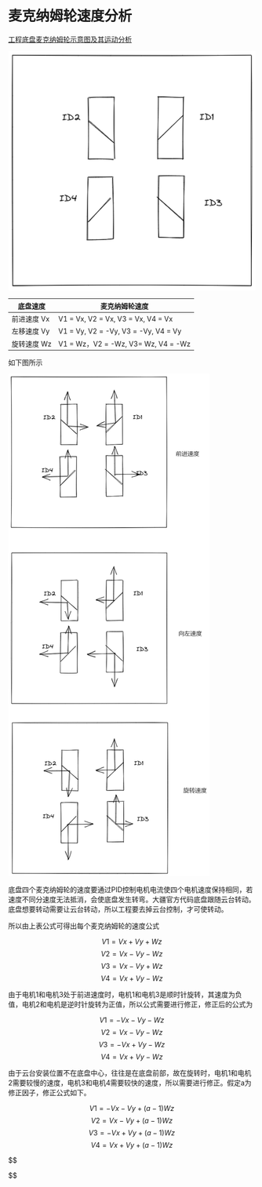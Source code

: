 # 麦克纳姆轮速度分析

[工程底盘麦克纳姆轮示意图及其运动分析](:/93664deb31a94a8ca8d2cc6f925513ce)

![工程底盘麦克纳姆轮示意图](../../resources/Pasted%20image%2020220829215846.png)

| 底盘速度    | 麦克纳姆轮速度                       |
| ----------- | ------------------------------------ |
| 前进速度 Vx | V1 = Vx, V2 = Vx, V3 = Vx, V4 = Vx   |
| 左移速度 Vy | V1 = Vy, V2 = -Vy, V3 = -Vy, V4 = Vy |
| 旋转速度 Wz | V1 = Wz，V2 = -Wz, V3= Wz, V4 = -Wz  |

如下图所示

![运动示意图](../../resources/Pasted%20image%2020220830163459.png)

底盘四个麦克纳姆轮的速度要通过PID控制电机电流使四个电机速度保持相同，若速度不同分速度无法抵消，会使底盘发生转弯。大疆官方代码底盘跟随云台转动。底盘想要转动需要让云台转动，所以工程要去掉云台控制，才可使转动。

所以由上表公式可得出每个麦克纳姆轮的速度公式

$$
V1 = Vx + Vy + Wz 
$$
$$
V2 = Vx - Vy - Wz
$$
$$
V3 = Vx - Vy + Wz
$$
$$
V4 = Vx + Vy - Wz
$$

由于电机1和电机3处于前进速度时，电机1和电机3是顺时针旋转，其速度为负值，电机2和电机是逆时针旋转为正值，所以公式需要进行修正，修正后的公式为

$$
V1 = -Vx - Vy - Wz 
$$
$$
V2 = Vx - Vy - Wz
$$
$$
V3 = -Vx + Vy - Wz
$$
$$
V4 = Vx + Vy - Wz
$$

由于云台安装位置不在底盘中心，往往是在底盘前部，故在旋转时，电机1和电机2需要较慢的速度，电机3和电机4需要较快的速度，所以需要进行修正。假定a为修正因子，修正公式如下。

$$
V1 = -Vx - Vy + (a - 1)Wz 
$$
$$
V2 = Vx - Vy + (a - 1)Wz
$$
$$
V3 = -Vx + Vy + (a - 1)Wz
$$
$$
V4 = Vx + Vy + (a - 1)Wz
$$



$$

$$